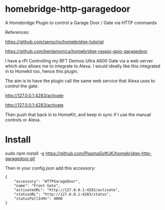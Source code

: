 # homebridge-http-garagedoor
A Homebridge Plugin to control a Garage Door / Gate via HTTP commands

References:
  
  https://github.com/senscho/homebridge-tutorial
  
  https://github.com/benlamonica/homebridge-rasppi-gpio-garagedoor



I have a rPi Controlling my BFT Deimos Ultra A600 Gate via a web server which also allows me to integrate to Alexa.
I would ideally like this integrated in to Homekit too, hence this plugin.

The aim is to have the plugin call the same web service that Alexa uses to control the gate:

http://127.0.0.1:4283/activate

http://127.0.0.1:4283/activate

Then push that back in to HomeKit, and keep in sync if I use the manual controls or Alexa.



# Install

sudo npm install -g https://github.com/PlasmaSoftUK/homebridge-http-garagedoor.git


Then in your config.json add this accessory:

```
{
    "accessory": "HTTPGarageDoor",
    "name": "Front Gate",
    "activateURL": "http://127.0.0.1:4283/activate",
    "statusURL": "http://127.0.0.1:4283/status",
    "statusPollInMs": 4000
}
```
